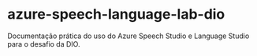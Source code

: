 # azure-speech-language-lab-dio
Documentação prática do uso do Azure Speech Studio e Language Studio para o desafio da DIO.
